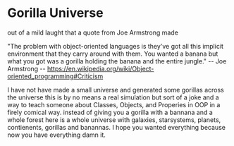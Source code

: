 # Gorilla Universe

out of a mild laught that a quote from Joe Armstrong made 

"The problem with object-oriented languages is they've got all this implicit environment that they carry around with them. You wanted a banana but what you got was a gorilla holding the banana and the entire jungle." -- Joe Armstrong -- https://en.wikipedia.org/wiki/Object-oriented_programming#Criticism

I have not have made a small universe and generated some gorillas across the universe this is by no means a real simulation but sort of a joke and a way to teach someone about Classes, Objects, and Properies in OOP in a firely comical way. instead of giving you a gorilla with a bannana and a whole forest here is a whole universe with galaxies, starsystems, planets, contienents, gorillas and banannas. I hope you wanted everything because now you have everything damn it.